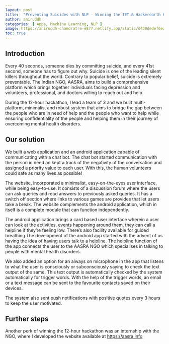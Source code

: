 ```yaml
---
layout: post
title:  "Preventing Suicides with NLP - Winning the IET & Hackerearth Hack N' Code 2018"
author: aniruddh
categories: [ Apps, Machine Learning, NLP ]
image: https://aniruddh-chandratre-e877.netlify.app/static/d430dedef6eabf5602ba7e103b380de1/27c7f/44750063_2723254504367134_3959550540823658496_o.jpg
toc: true
---
```


## Introduction
Every 40 seconds, someone dies by committing suicide, and every 41st second, someone has to figure out why. Suicide is one of the leading silent killers throughout the world. Contrary to popular belief, suicide is extremely preventable. The Indian NGO, AASRA, aims to build a comprehensive platform which brings together individuals facing depression and volunteers, professional, and doctors willing to reach out and help.

During the 12-hour hackathon, I lead a team of 3 and we built multi-platform, minimalist and robust system that aims to bridge the gap between the people who are in need of help and the people who want to help while ensuring confidentiality of the people and helping them in their journey of overcoming mental health disorders.

## Our solution
We built a web application and an android application capable of communicating with a chat bot. The chat bot started communication with the person in need an kept a track of the negativity of the conversation and assigned a priority value to each user. With this, the human volunteers could safe as many lives as possible!

The website, incorporated a minimalist, easy-on-the-eyes user interface, while being easy-to-use. It consists of a discussion forum where the users can ask queries and read answers to previously asked queries. It has a switch off section where links to various games are provides that let users take a break. The website complements the android application, which in itself is a complete module that can function independently.

The android application brings a card based user interface wherein a user can look at the activities, events happening around them, they can call a helpline if they’re feeling low. There’s also facility available for guided breathing.The development of the android app started with the advent of us having the idea of having users talk to a helpline. The helpline function of the app connects the user to the AASRA NGO which specialises in talking to people with mental health disorders.

We also added an option for an always on microphone in the app that listens to what the user is consciously or subconsciously saying to check the text output of the same. This text output is automatically checked by the system automatically for trigger words. With the help of the trigger words, an email or a text message can be sent to the favourite contacts saved on their devices.

The system also sent push notifications with positive quotes every 3 hours to keep the user motivated.

## Further steps

Another perk of winning the 12-hour hackathon was an internship with the NGO, where I developed the website available at https://aasra.info